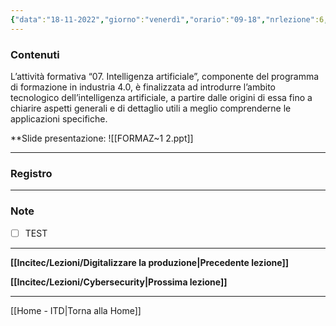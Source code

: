 ```yaml
---
{"data":"18-11-2022","giorno":"venerdì","orario":"09-18","nrlezione":6,"luogo":"incitec","azienda":"incitec","tags":"notdone","title":"Intelligenza artificiale","allDay":false,"startTime":"09:00","endTime":"18:00","date":"2022-11-18","dg-publish":true,"permalink":"/incitec/lezioni/intelligenza-artificiale/","dgPassFrontmatter":true}
---
```



### Contenuti
L’attività formativa “07. Intelligenza artificiale”, componente del programma di formazione in industria 4.0, è finalizzata ad introdurre l’ambito tecnologico dell’intelligenza artificiale, a partire dalle origini di essa fino a chiarire aspetti generali e di dettaglio utili a meglio comprenderne le applicazioni specifiche. 

**Slide presentazione: 
![[FORMAZ~1 2.ppt]]

---

### Registro

---

### Note

- [ ] TEST

---

**[[Incitec/Lezioni/Digitalizzare la produzione\|Precedente lezione]]**                 

**[[Incitec/Lezioni/Cybersecurity\|Prossima lezione]]**

---

[[Home - ITD\|Torna alla Home]]
